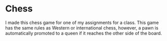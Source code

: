 # Chess
I made this chess game for one of my assignments for a class. 
This game has the same rules as Western or international chess, 
however, a pawn is automatically promoted to a queen if it reaches the other side of the board. 